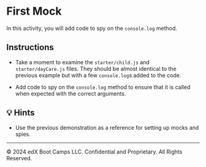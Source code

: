 # First Mock

In this activity, you will add code to spy on the `console.log` method.

## Instructions

* Take a moment to examine the `starter/child.js` and `starter/dayCare.js` files. They should be almost identical to the previous example but with a few `console.log`s added to the code.

* Add code to spy on the `console.log` method to ensure that it is called when expected with the correct arguments.

## 💡 Hints

* Use the previous demonstration as a reference for setting up mocks and spies.

---

© 2024 edX Boot Camps LLC. Confidential and Proprietary. All Rights Reserved.
